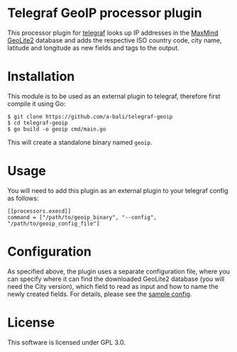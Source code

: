 # Telegraf GeoIP processor plugin

This processor plugin for [telegraf](https://github.com/influxdata/telegraf) looks up IP addresses in the [MaxMind GeoLite2](https://dev.maxmind.com/geoip/geoip2/geolite2/) database and adds the respective ISO country code, city name, latitude and longitude as new fields and tags to the output.

# Installation

This module is to be used as an external plugin to telegraf, therefore first compile it using Go:

    $ git clone https://github.com/a-bali/telegraf-geoip
    $ cd telegraf-geoip
    $ go build -o geoip cmd/main.go

This will create a standalone binary named `geoip`.

# Usage

You will need to add this plugin as an external plugin to your telegraf config as follows:

    [[processors.execd]]
    command = ["/path/to/geoip_binary", "--config", "/path/to/geoip_config_file"]

# Configuration

As specified above, the plugin uses a separate configuration file, where you can specify where it can find the downloaded GeoLite2 database (you will need the City version), which field to read as input and how to name the newly created fields. For details, please see the [sample config](https://github.com/a-bali/telegraf-geoip/blob/master/plugin.conf).

# License

This software is licensed under GPL 3.0.
